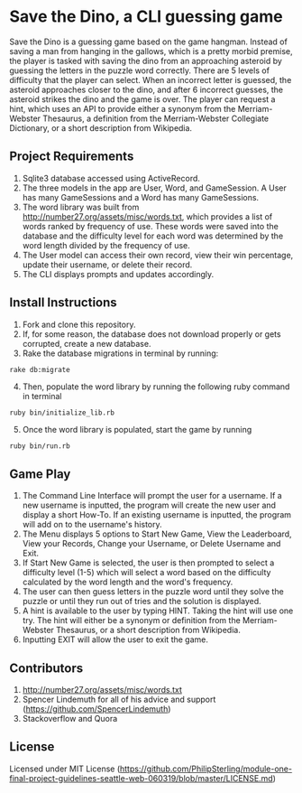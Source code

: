 # Save the Dino, a CLI guessing game

Save the Dino is a guessing game based on the game hangman.  Instead of saving a man from hanging in the gallows, which is a pretty morbid premise, the player is tasked with saving the dino from an approaching asteroid by guessing the letters in the puzzle word correctly.  There are 5 levels of difficulty that the player can select.  When an incorrect letter is guessed, the asteroid approaches closer to the dino, and after 6 incorrect guesses, the asteroid strikes the dino and the game is over.  The player can request a hint, which uses an API to provide either a synonym from the Merriam-Webster Thesaurus, a definition from the Merriam-Webster Collegiate Dictionary, or a short description from Wikipedia.

## Project Requirements

1. Sqlite3 database accessed using ActiveRecord.
2. The three models in the app are User, Word, and GameSession. A User has many GameSessions and a Word has many GameSessions.
3. The word library was built from http://number27.org/assets/misc/words.txt, which provides a list of words ranked by frequency of use.  These words were saved into the database and the difficulty level for each word was determined by the word length divided by the frequency of use.
4. The User model can access their own record, view their win percentage, update their username, or delete their record.
5. The CLI displays prompts and updates accordingly.

## Install Instructions

1. Fork and clone this repository.
2. If, for some reason, the database does not download properly or gets corrupted, create a new database.
3. Rake the database migrations in terminal by running:

```bash 
rake db:migrate
```
4. Then, populate the word library by running the following ruby command in terminal
```terminal
ruby bin/initialize_lib.rb
``` 
5. Once the word library is populated, start the game by running
```terminal
ruby bin/run.rb
```

## Game Play
1. The Command Line Interface will prompt the user for a username.  If a new username is inputted, the program will create the new user and display a short How-To.  If an existing username is inputted, the program will add on to the username's history.
2. The Menu displays 5 options to Start New Game, View the Leaderboard, View your Records, Change your Username, or Delete Username and Exit.
3. If Start New Game is selected, the user is then prompted to select a difficulty level (1-5) which will select a word based on the difficulty calculated by the word length and the word's frequency.
4. The user can then guess letters in the puzzle word until they solve the puzzle or until they run out of tries and the solution is displayed.
5. A hint is available to the user by typing HINT.  Taking the hint will use one try.  The hint will either be a synonym or definition from the Merriam-Webster Thesaurus, or a short description from Wikipedia.
5. Inputting EXIT will allow the user to exit the game.

## Contributors
1. http://number27.org/assets/misc/words.txt
2. Spencer Lindemuth for all of his advice and support (https://github.com/SpencerLindemuth)
3. Stackoverflow and Quora

## License
Licensed under MIT License (https://github.com/PhilipSterling/module-one-final-project-guidelines-seattle-web-060319/blob/master/LICENSE.md)